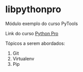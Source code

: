 # libpythonpro
Módulo exemplo do curso PyTools

Link do curso [Python Pro](https://www.python.pro.br/)

Tópicos a serem abordados:  
1. Git  
2. Virtualenv
3. Pip